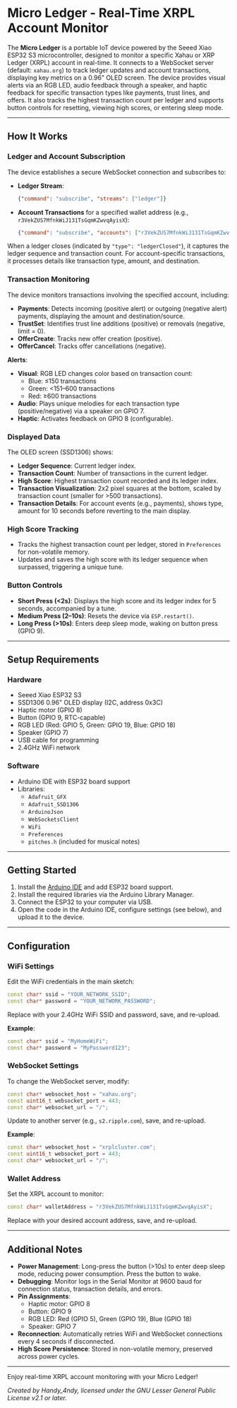 # Micro Ledger - Real-Time XRPL Account Monitor

The **Micro Ledger** is a portable IoT device powered by the Seeed Xiao ESP32 S3 microcontroller, designed to monitor a specific Xahau or XRP Ledger (XRPL) account in real-time. It connects to a WebSocket server (default: `xahau.org`) to track ledger updates and account transactions, displaying key metrics on a 0.96" OLED screen. The device provides visual alerts via an RGB LED, audio feedback through a speaker, and haptic feedback for specific transaction types like payments, trust lines, and offers. It also tracks the highest transaction count per ledger and supports button controls for resetting, viewing high scores, or entering sleep mode.

---

## How It Works

### Ledger and Account Subscription
The device establishes a secure WebSocket connection and subscribes to:
- **Ledger Stream**:
  ```json
  {"command": "subscribe", "streams": ["ledger"]}
  ```
- **Account Transactions** for a specified wallet address (e.g., `r3VekZUS7MfnkWiJ131TsGqmKZwvqAyisX`):
  ```json
  {"command": "subscribe", "accounts": ["r3VekZUS7MfnkWiJ131TsGqmKZwvqAyisX"]}
  ```

When a ledger closes (indicated by `"type": "ledgerClosed"`), it captures the ledger sequence and transaction count. For account-specific transactions, it processes details like transaction type, amount, and destination.

### Transaction Monitoring
The device monitors transactions involving the specified account, including:
- **Payments**: Detects incoming (positive alert) or outgoing (negative alert) payments, displaying the amount and destination/source.
- **TrustSet**: Identifies trust line additions (positive) or removals (negative, limit = 0).
- **OfferCreate**: Tracks new offer creation (positive).
- **OfferCancel**: Tracks offer cancellations (negative).

**Alerts**:
- **Visual**: RGB LED changes color based on transaction count:
  - Blue: ≤150 transactions
  - Green: <151–600 transactions
  - Red: ≥600 transactions
- **Audio**: Plays unique melodies for each transaction type (positive/negative) via a speaker on GPIO 7.
- **Haptic**: Activates feedback on GPIO 8 (configurable).

### Displayed Data
The OLED screen (SSD1306) shows:
- **Ledger Sequence**: Current ledger index.
- **Transaction Count**: Number of transactions in the current ledger.
- **High Score**: Highest transaction count recorded and its ledger index.
- **Transaction Visualization**: 2x2 pixel squares at the bottom, scaled by transaction count (smaller for >500 transactions).
- **Transaction Details**: For account events (e.g., payments), shows type, amount for 10 seconds before reverting to the main display.

### High Score Tracking
- Tracks the highest transaction count per ledger, stored in `Preferences` for non-volatile memory.
- Updates and saves the high score with its ledger sequence when surpassed, triggering a unique tune.

### Button Controls
- **Short Press (<2s)**: Displays the high score and its ledger index for 5 seconds, accompanied by a tune.
- **Medium Press (2–10s)**: Resets the device via `ESP.restart()`.
- **Long Press (>10s)**: Enters deep sleep mode, waking on button press (GPIO 9).

---

## Setup Requirements

### Hardware
- Seeed Xiao ESP32 S3
- SSD1306 0.96" OLED display (I2C, address 0x3C)
- Haptic motor (GPIO 8)
- Button (GPIO 9, RTC-capable)
- RGB LED (Red: GPIO 5, Green: GPIO 19, Blue: GPIO 18)
- Speaker (GPIO 7)
- USB cable for programming
- 2.4GHz WiFi network

### Software
- Arduino IDE with ESP32 board support
- Libraries:
  - `Adafruit_GFX`
  - `Adafruit_SSD1306`
  - `ArduinoJson`
  - `WebSocketsClient`
  - `WiFi`
  - `Preferences`
  - `pitches.h` (included for musical notes)

---

## Getting Started

1. Install the [Arduino IDE](https://www.arduino.cc/en/software) and add ESP32 board support.
2. Install the required libraries via the Arduino Library Manager.
3. Connect the ESP32 to your computer via USB.
4. Open the code in the Arduino IDE, configure settings (see below), and upload it to the device.

---

## Configuration

### WiFi Settings
Edit the WiFi credentials in the main sketch:
```cpp
const char* ssid = "YOUR_NETWORK_SSID";
const char* password = "YOUR_NETWORK_PASSWORD";
```
Replace with your 2.4GHz WiFi SSID and password, save, and re-upload.

**Example**:
```cpp
const char* ssid = "MyHomeWiFi";
const char* password = "MyPassword123";
```

### WebSocket Settings
To change the WebSocket server, modify:
```cpp
const char* websocket_host = "xahau.org";
const uint16_t websocket_port = 443;
const char* websocket_url = "/";
```
Update to another server (e.g., `s2.ripple.com`), save, and re-upload.

**Example**:
```cpp
const char* websocket_host = "xrplcluster.com";
const uint16_t websocket_port = 443;
const char* websocket_url = "/";
```

### Wallet Address
Set the XRPL account to monitor:
```cpp
const char* walletAddress = "r3VekZUS7MfnkWiJ131TsGqmKZwvqAyisX";
```
Replace with your desired account address, save, and re-upload.

---

## Additional Notes

- **Power Management**: Long-press the button (>10s) to enter deep sleep mode, reducing power consumption. Press the button to wake.
- **Debugging**: Monitor logs in the Serial Monitor at 9600 baud for connection status, transaction details, and errors.
- **Pin Assignments**:
  - Haptic motor: GPIO 8
  - Button: GPIO 9
  - RGB LED: Red (GPIO 5), Green (GPIO 19), Blue (GPIO 18)
  - Speaker: GPIO 7
- **Reconnection**: Automatically retries WiFi and WebSocket connections every 4 seconds if disconnected.
- **High Score Persistence**: Stored in non-volatile memory, preserved across power cycles.

---

Enjoy real-time XRPL account monitoring with your Micro Ledger!

*Created by Handy_4ndy, licensed under the GNU Lesser General Public License v2.1 or later.*